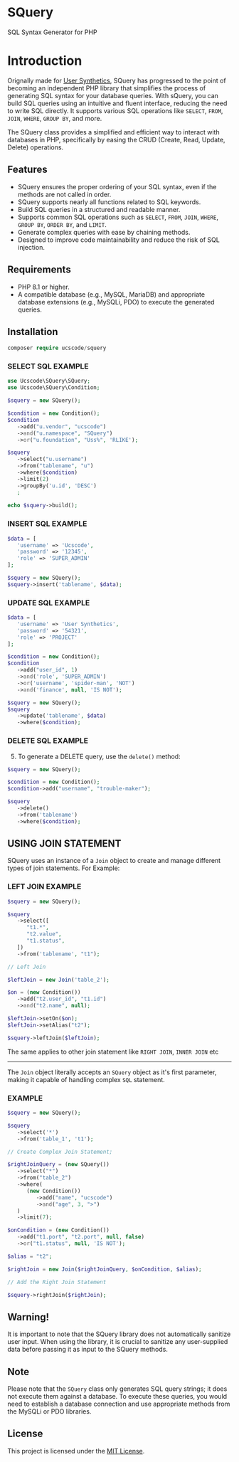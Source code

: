 # SQuery

SQL Syntax Generator for PHP

# Introduction

Orignally made for [User Synthetics](https://github.com/ucscode/user-synthetics), SQuery has progressed to the point of becoming an independent PHP library that simplifies the process of generating SQL syntax for your database queries. With sQuery, you can build SQL queries using an intuitive and fluent interface, reducing the need to write SQL directly. It supports various SQL operations like `SELECT`, `FROM`, `JOIN`, `WHERE`, `GROUP BY`, and more.

The SQuery class provides a simplified and efficient way to interact with databases in PHP, specifically by easing the CRUD (Create, Read, Update, Delete) operations.

## Features

- SQuery ensures the proper ordering of your SQL syntax, even if the methods are not called in order.
- SQuery supports nearly all functions related to SQL keywords.
- Build SQL queries in a structured and readable manner.
- Supports common SQL operations such as `SELECT`, `FROM`, `JOIN`, `WHERE`, `GROUP BY`, `ORDER BY`, and `LIMIT`.
- Generate complex queries with ease by chaining methods.
- Designed to improve code maintainability and reduce the risk of SQL injection.

## Requirements

- PHP 8.1 or higher.
- A compatible database (e.g., MySQL, MariaDB) and appropriate database extensions (e.g., MySQLi, PDO) to execute the generated queries.

## Installation

```php
composer require ucscode/squery
```
   
### SELECT SQL EXAMPLE

```php
use Ucscode\SQuery\SQuery;
use Ucscode\SQuery\Condition;

$squery = new SQuery();

$condition = new Condition();
$condition
   ->add("u.vendor", "ucscode")
   ->and("u.namespace", "SQuery")
   ->or("u.foundation", "Uss%", 'RLIKE');

$squery
   ->select("u.username")
   ->from("tablename", "u")
   ->where($condition)
   ->limit(2)
   ->groupBy('u.id', 'DESC')
   ;
   
echo $squery->build();
```

### INSERT SQL EXAMPLE

```php
$data = [
   'username' => 'Ucscode', 
   'password' => '12345',
   'role' => 'SUPER_ADMIN'
];

$squery = new SQuery();
$squery->insert('tablename', $data);
```

### UPDATE SQL EXAMPLE

```php
$data = [
   'username' => 'User Synthetics', 
   'password' => '54321',
   'role' => 'PROJECT'
];

$condition = new Condition();
$condition
   ->add("user_id", 1)
   ->and('role', 'SUPER_ADMIN')
   ->or('username', 'spider-man', 'NOT')
   ->and('finance', null, 'IS NOT');

$squery = new SQuery();
$squery
   ->update('tablename', $data)
   ->where($condition);
```

### DELETE SQL EXAMPLE

5. To generate a DELETE query, use the `delete()` method:

```php
$squery = new SQuery();

$condition = new Condition();
$condition->add("username", "trouble-maker");

$squery
   ->delete()
   ->from('tablename')
   ->where($condition);
```

## USING JOIN STATEMENT

SQuery uses an instance of a `Join` object to create and manage different types of join statements. For Example:

### LEFT JOIN EXAMPLE

```php
$squery = new SQuery();

$squery
   ->select([
      "t1.*",
      "t2.value",
      "t1.status",
   ])
   ->from('tablename', "t1");

// Left Join

$leftJoin = new Join('table_2');

$on = (new Condition())
   ->add("t2.user_id", "t1.id")
   ->and("t2.name", null);

$leftJoin->setOn($on);
$leftJoin->setAlias("t2");

$squery->leftJoin($leftJoin);
```

The same applies to other join statement like `RIGHT JOIN`, `INNER JOIN` etc

---

The `Join` object literally accepts an `SQuery` object as it's first parameter, making it capable of handling complex `SQL` statement.

### EXAMPLE

```php
$squery = new SQuery();

$squery
   ->select('*')
   ->from('table_1', 't1');

// Create Complex Join Statement;

$rightJoinQuery = (new SQuery())
   ->select("*")
   ->from("table_2")
   ->where(
      (new Condition())
         ->add("name", "ucscode")
         ->and("age", 3, ">")
   )
   ->limit(7);

$onCondition = (new Condition())
   ->add("t1.port", "t2.port", null, false)
   ->or("t1.status", null, 'IS NOT');

$alias = "t2";

$rightJoin = new Join($rightJoinQuery, $onCondition, $alias);

// Add the Right Join Statement

$squery->rightJoin($rightJoin);
```

## Warning!

It is important to note that the SQuery library does not automatically sanitize user input. When using the library, it is crucial to sanitize any user-supplied data before passing it as input to the SQuery methods.

## Note

Please note that the `SQuery` class only generates SQL query strings; it does not execute them against a database. To execute these queries, you would need to establish a database connection and use appropriate methods from the MySQLi or PDO libraries.

## License

This project is licensed under the [MIT License](LICENSE).
